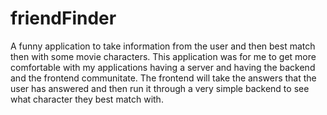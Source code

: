 # friendFinder
A funny application to take information from the user and then best match then with some movie characters. This application was for me to get more comfortable with my applications having a server and having the backend and the frontend communitate. The frontend will take the answers that the user has answered and then run it through a very simple backend to see what character they best match with. 
